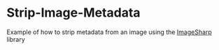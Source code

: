 # Strip-Image-Metadata

Example of how to strip metadata from an image using the [ImageSharp](https://github.com/SixLabors/ImageSharp) library
